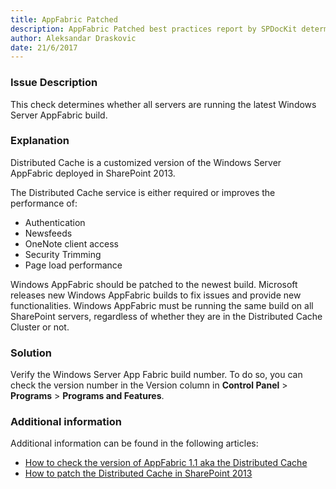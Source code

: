 ```yaml
---
title: AppFabric Patched
description: AppFabric Patched best practices report by SPDocKit determines whether all servers are running the latest Windows Server AppFabric build.
author: Aleksandar Draskovic
date: 21/6/2017
---
```

### Issue Description
This check determines whether all servers are running the latest Windows Server AppFabric build.
### Explanation
Distributed Cache is a customized version of the Windows Server AppFabric deployed in SharePoint 2013. 

The Distributed Cache service is either required or improves the performance of:

* Authentication
* Newsfeeds
* OneNote client access
* Security Trimming
* Page load performance

Windows AppFabric should be patched to the newest build. Microsoft releases new Windows AppFabric builds to fix issues and provide new functionalities. Windows AppFabric must be running the same build on all SharePoint servers, regardless of whether they are in the Distributed Cache Cluster or not.
### Solution
Verify the Windows Server App Fabric build number. To do so, you can check the version number in the Version column in **Control Panel** > **Programs** > **Programs and Features**.
### Additional information 
Additional information can be found in the following articles:
* [How to check the version of AppFabric 1.1 aka the Distributed Cache](http://www.wictorwilen.se/how-to-check-the-version-of-appfabric-1.1-aka-the-distributed-cache)
* [How to patch the Distributed Cache in SharePoint 2013](http://www.wictorwilen.se/how-to-patch-the-distributed-cache-in-sharepoint-2013)